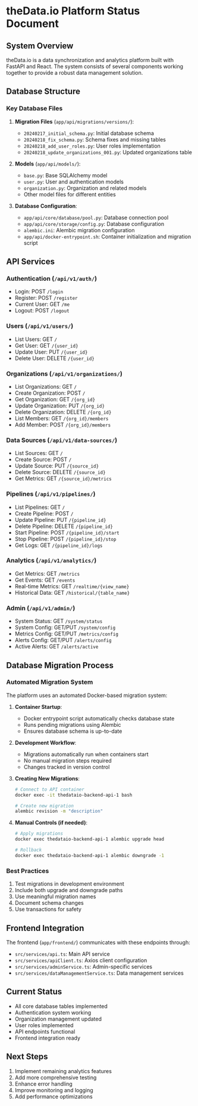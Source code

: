 # theData.io Platform Status Document

## System Overview
theData.io is a data synchronization and analytics platform built with FastAPI and React. The system consists of several components working together to provide a robust data management solution.

## Database Structure

### Key Database Files
1. **Migration Files** (`app/api/migrations/versions/`):
   - `20240217_initial_schema.py`: Initial database schema
   - `20240218_fix_schema.py`: Schema fixes and missing tables
   - `20240218_add_user_roles.py`: User roles implementation
   - `20240218_update_organizations_001.py`: Updated organizations table

2. **Models** (`app/api/models/`):
   - `base.py`: Base SQLAlchemy model
   - `user.py`: User and authentication models
   - `organization.py`: Organization and related models
   - Other model files for different entities

3. **Database Configuration**:
   - `app/api/core/database/pool.py`: Database connection pool
   - `app/api/core/storage/config.py`: Database configuration
   - `alembic.ini`: Alembic migration configuration
   - `app/api/docker-entrypoint.sh`: Container initialization and migration script

## API Services

### Authentication (`/api/v1/auth/`)
- Login: POST `/login`
- Register: POST `/register`
- Current User: GET `/me`
- Logout: POST `/logout`

### Users (`/api/v1/users/`)
- List Users: GET `/`
- Get User: GET `/{user_id}`
- Update User: PUT `/{user_id}`
- Delete User: DELETE `/{user_id}`

### Organizations (`/api/v1/organizations/`)
- List Organizations: GET `/`
- Create Organization: POST `/`
- Get Organization: GET `/{org_id}`
- Update Organization: PUT `/{org_id}`
- Delete Organization: DELETE `/{org_id}`
- List Members: GET `/{org_id}/members`
- Add Member: POST `/{org_id}/members`

### Data Sources (`/api/v1/data-sources/`)
- List Sources: GET `/`
- Create Source: POST `/`
- Update Source: PUT `/{source_id}`
- Delete Source: DELETE `/{source_id}`
- Get Metrics: GET `/{source_id}/metrics`

### Pipelines (`/api/v1/pipelines/`)
- List Pipelines: GET `/`
- Create Pipeline: POST `/`
- Update Pipeline: PUT `/{pipeline_id}`
- Delete Pipeline: DELETE `/{pipeline_id}`
- Start Pipeline: POST `/{pipeline_id}/start`
- Stop Pipeline: POST `/{pipeline_id}/stop`
- Get Logs: GET `/{pipeline_id}/logs`

### Analytics (`/api/v1/analytics/`)
- Get Metrics: GET `/metrics`
- Get Events: GET `/events`
- Real-time Metrics: GET `/realtime/{view_name}`
- Historical Data: GET `/historical/{table_name}`

### Admin (`/api/v1/admin/`)
- System Status: GET `/system/status`
- System Config: GET/PUT `/system/config`
- Metrics Config: GET/PUT `/metrics/config`
- Alerts Config: GET/PUT `/alerts/config`
- Active Alerts: GET `/alerts/active`

## Database Migration Process

### Automated Migration System
The platform uses an automated Docker-based migration system:

1. **Container Startup**:
   - Docker entrypoint script automatically checks database state
   - Runs pending migrations using Alembic
   - Ensures database schema is up-to-date

2. **Development Workflow**:
   - Migrations automatically run when containers start
   - No manual migration steps required
   - Changes tracked in version control

3. **Creating New Migrations**:
   ```bash
   # Connect to API container
   docker exec -it thedataio-backend-api-1 bash
   
   # Create new migration
   alembic revision -m "description"
   ```

4. **Manual Controls (if needed)**:
   ```bash
   # Apply migrations
   docker exec thedataio-backend-api-1 alembic upgrade head
   
   # Rollback
   docker exec thedataio-backend-api-1 alembic downgrade -1
   ```

### Best Practices
1. Test migrations in development environment
2. Include both upgrade and downgrade paths
3. Use meaningful migration names
4. Document schema changes
5. Use transactions for safety

## Frontend Integration
The frontend (`app/frontend/`) communicates with these endpoints through:
- `src/services/api.ts`: Main API service
- `src/services/apiClient.ts`: Axios client configuration
- `src/services/adminService.ts`: Admin-specific services
- `src/services/dataManagementService.ts`: Data management services

## Current Status
- All core database tables implemented
- Authentication system working
- Organization management updated
- User roles implemented
- API endpoints functional
- Frontend integration ready

## Next Steps
1. Implement remaining analytics features
2. Add more comprehensive testing
3. Enhance error handling
4. Improve monitoring and logging
5. Add performance optimizations 